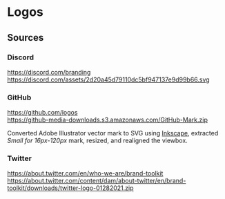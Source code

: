 # Logos

## Sources

### Discord

<https://discord.com/branding>  
<https://discord.com/assets/2d20a45d79110dc5bf947137e9d99b66.svg>

### GitHub

<https://github.com/logos>  
<https://github-media-downloads.s3.amazonaws.com/GitHub-Mark.zip>

Converted Adobe Illustrator vector mark to SVG using [Inkscape], extracted
_Small for 16px-120px_ mark, resized, and realigned the viewbox.

### Twitter

<https://about.twitter.com/en/who-we-are/brand-toolkit>  
<https://about.twitter.com/content/dam/about-twitter/en/brand-toolkit/downloads/twitter-logo-01282021.zip>

[inkscape]: https://inkscape.org/
